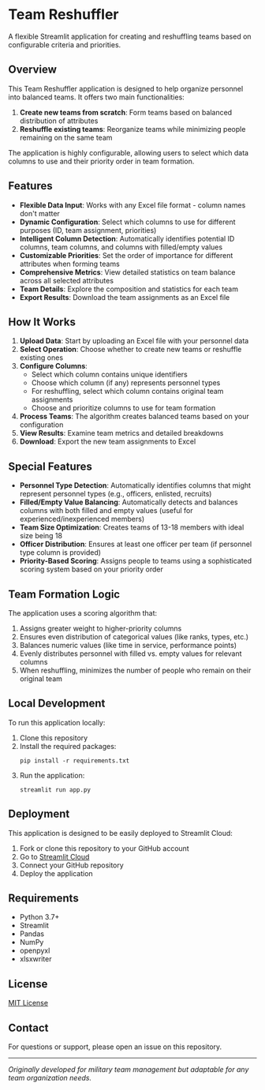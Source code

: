 # Team Reshuffler

A flexible Streamlit application for creating and reshuffling teams based on configurable criteria and priorities.

## Overview

This Team Reshuffler application is designed to help organize personnel into balanced teams. It offers two main functionalities:

1. **Create new teams from scratch**: Form teams based on balanced distribution of attributes
2. **Reshuffle existing teams**: Reorganize teams while minimizing people remaining on the same team

The application is highly configurable, allowing users to select which data columns to use and their priority order in team formation.

## Features

- **Flexible Data Input**: Works with any Excel file format - column names don't matter
- **Dynamic Configuration**: Select which columns to use for different purposes (ID, team assignment, priorities)
- **Intelligent Column Detection**: Automatically identifies potential ID columns, team columns, and columns with filled/empty values
- **Customizable Priorities**: Set the order of importance for different attributes when forming teams
- **Comprehensive Metrics**: View detailed statistics on team balance across all selected attributes
- **Team Details**: Explore the composition and statistics for each team
- **Export Results**: Download the team assignments as an Excel file

## How It Works

1. **Upload Data**: Start by uploading an Excel file with your personnel data
2. **Select Operation**: Choose whether to create new teams or reshuffle existing ones
3. **Configure Columns**:
   - Select which column contains unique identifiers
   - Choose which column (if any) represents personnel types
   - For reshuffling, select which column contains original team assignments
   - Choose and prioritize columns to use for team formation
4. **Process Teams**: The algorithm creates balanced teams based on your configuration
5. **View Results**: Examine team metrics and detailed breakdowns
6. **Download**: Export the new team assignments to Excel

## Special Features

- **Personnel Type Detection**: Automatically identifies columns that might represent personnel types (e.g., officers, enlisted, recruits)
- **Filled/Empty Value Balancing**: Automatically detects and balances columns with both filled and empty values (useful for experienced/inexperienced members)
- **Team Size Optimization**: Creates teams of 13-18 members with ideal size being 18
- **Officer Distribution**: Ensures at least one officer per team (if personnel type column is provided)
- **Priority-Based Scoring**: Assigns people to teams using a sophisticated scoring system based on your priority order

## Team Formation Logic

The application uses a scoring algorithm that:
1. Assigns greater weight to higher-priority columns
2. Ensures even distribution of categorical values (like ranks, types, etc.)
3. Balances numeric values (like time in service, performance points)
4. Evenly distributes personnel with filled vs. empty values for relevant columns
5. When reshuffling, minimizes the number of people who remain on their original team

## Local Development

To run this application locally:

1. Clone this repository
2. Install the required packages:
   ```
   pip install -r requirements.txt
   ```
3. Run the application:
   ```
   streamlit run app.py
   ```

## Deployment

This application is designed to be easily deployed to Streamlit Cloud:

1. Fork or clone this repository to your GitHub account
2. Go to [Streamlit Cloud](https://streamlit.io/cloud)
3. Connect your GitHub repository
4. Deploy the application

## Requirements

- Python 3.7+
- Streamlit
- Pandas
- NumPy
- openpyxl
- xlsxwriter

## License

[MIT License](LICENSE)

## Contact

For questions or support, please open an issue on this repository.

---

*Originally developed for military team management but adaptable for any team organization needs.*